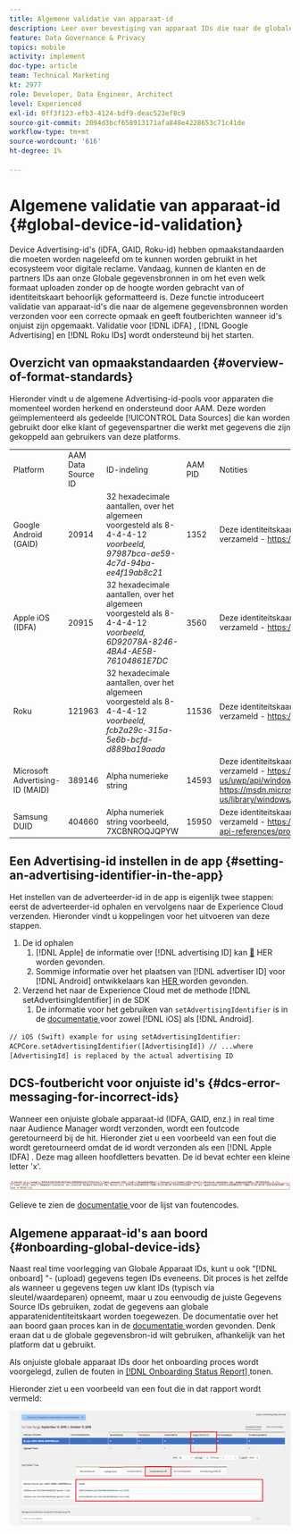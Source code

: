 ```yaml
---
title: Algemene validatie van apparaat-id
description: Leer over bevestiging van apparaat IDs die naar de globale gegevensbronnen voor juiste het formatteren wordt verzonden en over foutenmelding wanneer IDs verkeerd geformatteerd is.
feature: Data Governance & Privacy
topics: mobile
activity: implement
doc-type: article
team: Technical Marketing
kt: 2977
role: Developer, Data Engineer, Architect
level: Experienced
exl-id: 0ff3f123-efb3-4124-bdf9-deac523ef8c9
source-git-commit: 2094d3bcf658913171afa848e4228653c71c41de
workflow-type: tm+mt
source-wordcount: '616'
ht-degree: 1%

---
```


# Algemene validatie van apparaat-id {#global-device-id-validation}

Device Advertising-id&#39;s (iDFA, GAID, Roku-id) hebben opmaakstandaarden die moeten worden nageleefd om te kunnen worden gebruikt in het ecosysteem voor digitale reclame. Vandaag, kunnen de klanten en de partners IDs aan onze Globale gegevensbronnen in om het even welk formaat uploaden zonder op de hoogte worden gebracht van of identiteitskaart behoorlijk geformatteerd is. Deze functie introduceert validatie van apparaat-id&#39;s die naar de algemene gegevensbronnen worden verzonden voor een correcte opmaak en geeft foutberichten wanneer id&#39;s onjuist zijn opgemaakt. Validatie voor [!DNL iDFA] , [!DNL Google Advertising] en [!DNL Roku IDs] wordt ondersteund bij het starten.

## Overzicht van opmaakstandaarden {#overview-of-format-standards}

Hieronder vindt u de algemene Advertising-id-pools voor apparaten die momenteel worden herkend en ondersteund door AAM. Deze worden geïmplementeerd als gedeelde [!UICONTROL Data Sources] die kan worden gebruikt door elke klant of gegevenspartner die werkt met gegevens die zijn gekoppeld aan gebruikers van deze platforms.

<table>
  <tr>
   <td>Platform </td>
   <td>AAM Data Source ID </td>
   <td>ID-indeling </td>
   <td>AAM PID </td>
   <td>Notities </td>
  </tr>
  <tr>
   <td>Google Android (GAID)</td>
   <td>20914</td>
   <td>32 hexadecimale aantallen, over het algemeen voorgesteld als 8-4-4-4-12 <em> voorbeeld, 97987bca-ae59-4c7d-94ba-ee4f19ab8c21 <br/> </em> </td>
   <td>1352</td>
   <td>Deze identiteitskaart moet in een ruwe/onveranderd/onveranderd vormVerwijzing worden verzameld - <a href="https://play.google.com/about/monetization-ads/ads/ad-id/"> https://play.google.com/about/monetization-ads/ads/ad-id/ </a></td>
  </tr>
  <tr>
   <td>Apple iOS (IDFA)</td>
   <td>20915</td>
   <td>32 hexadecimale aantallen, over het algemeen voorgesteld als 8-4-4-4-12 <em> voorbeeld, 6D92078A-8246-4BA4-AE5B-76104861E7DC <br /> </em> </td>
   <td>3560</td>
   <td>Deze identiteitskaart moet in een ruwe/onveranderd/onveranderd vormVerwijzing worden verzameld - <a href="https://support.apple.com/en-us/HT205223"> https://support.apple.com/en-us/HT205223 </a></td>
  </tr>
  <tr>
   <td>Roku</td>
   <td>121963</td>
   <td>32 hexadecimale aantallen, over het algemeen voorgesteld als 8-4-4-4-12 <em> voorbeeld, </em> <em> fcb2a29c-315a-5e6b-bcfd-d889ba19aada </em></td>
   <td>11536</td>
   <td>Deze identiteitskaart moet in een ruwe/onveranderd/onveranderd vormVerwijzing worden verzameld - <a href="https://sdkdocs.roku.com/display/sdkdoc/Roku+Advertising+Framework"> https://sdkdocs.roku.com/display/sdkdoc/Roku+Advertising+Framework </a> </td>
  </tr>
  <tr>
   <td>Microsoft Advertising-ID (MAID)</td>
   <td>389146</td>
   <td>Alpha numerieke string</td>
   <td>14593</td>
   <td>Deze identiteitskaart moet in een onbewerkte/onveranderde vormverwijzing worden verzameld - <a href="https://docs.microsoft.com/en-us/uwp/api/windows.system.userprofile.advertisingmanager.advertisingid"> https://docs.microsoft.com/en-us/uwp/api/windows.system.userprofile.advertisingmanager.advertisingid </a><br/> <a href="https://msdn.microsoft.com/en-us/library/windows/apps/windows.system.userprofile.advertisingmanager.advertisingid.aspx"> https://msdn.microsoft.com/en-us/library/windows/apps/windows.system.userprofile.advertisingmanager.advertisingid.aspx </a></td>
  </tr>
  <tr>
   <td>Samsung DUID</td>
   <td>404660</td>
   <td>Alpha numeriek string voorbeeld, 7XCBNROQJQPYW</td>
   <td>15950</td>
   <td>Deze identiteitskaart moet in een ruwe/onveranderd/onveranderd vormVerwijzing worden verzameld - <a href="https://developer.samsung.com/tv/develop/api-references/samsung-product-api-references/productinfo-api"> https://developer.samsung.com/tv/develop/api-references/samsung-product-api-references/productinfo-api </a> </td>
  </tr>
</table>

## Een Advertising-id instellen in de app {#setting-an-advertising-identifier-in-the-app}

Het instellen van de adverteerder-id in de app is eigenlijk twee stappen: eerst de adverteerder-id ophalen en vervolgens naar de Experience Cloud verzenden. Hieronder vindt u koppelingen voor het uitvoeren van deze stappen.

1. De id ophalen
   1. [!DNL Apple] de informatie over [!DNL advertising ID] kan [&#128279;](https://developer.apple.com/documentation/adsupport/asidentifiermanager) HER worden gevonden.
   1. Sommige informatie over het plaatsen van [!DNL advertiser ID] voor [!DNL Android] ontwikkelaars kan [ HER ](http://android.cn-mirrors.com/google/play-services/id.html) worden gevonden.
1. Verzend het naar de Experience Cloud met de methode [!DNL setAdvertisingIdentifier] in de SDK
   1. De informatie voor het gebruiken van `setAdvertisingIdentifier` is in de [ documentatie ](https://aep-sdks.gitbook.io/docs/using-mobile-extensions/mobile-core/identity/identity-api-reference#set-an-advertising-identifier) voor zowel [!DNL iOS] als [!DNL Android].

`// iOS (Swift) example for using setAdvertisingIdentifier:`
`ACPCore.setAdvertisingIdentifier([AdvertisingId]) // ...where [AdvertisingId] is replaced by the actual advertising ID`

## DCS-foutbericht voor onjuiste id&#39;s  {#dcs-error-messaging-for-incorrect-ids}

Wanneer een onjuiste globale apparaat-id (IDFA, GAID, enz.) in real time naar Audience Manager wordt verzonden, wordt een foutcode geretourneerd bij de hit. Hieronder ziet u een voorbeeld van een fout die wordt geretourneerd omdat de id wordt verzonden als een [!DNL Apple IDFA] . Deze mag alleen hoofdletters bevatten. De id bevat echter een kleine letter &#39;x&#39;.

![ foutenbeeld ](assets/image_4_.png)

Gelieve te zien de [ documentatie ](https://experienceleague.adobe.com/docs/audience-manager/user-guide/api-and-sdk-code/dcs/dcs-api-reference/dcs-error-codes.html?lang=en#api-and-sdk-code) voor de lijst van foutencodes.

## Algemene apparaat-id&#39;s aan boord {#onboarding-global-device-ids}

Naast real time voorlegging van Globale Apparaat IDs, kunt u ook &quot;[!DNL onboard] &quot;- (upload) gegevens tegen IDs eveneens. Dit proces is het zelfde als wanneer u gegevens tegen uw klant IDs (typisch via sleutel/waardeparen) opneemt, maar u zou eenvoudig de juiste Gegevens Source IDs gebruiken, zodat de gegevens aan globale apparatenidentiteitskaart worden toegewezen. De documentatie over het aan boord gaan proces kan in de [ documentatie ](https://experienceleague.adobe.com/docs/audience-manager/user-guide/implementation-integration-guides/sending-audience-data/batch-data-transfer-process/batch-data-transfer-overview.html?lang=en#implementation-integration-guides) worden gevonden. Denk eraan dat u de globale gegevensbron-id wilt gebruiken, afhankelijk van het platform dat u gebruikt.

Als onjuiste globale apparaat IDs door het onboarding proces wordt voorgelegd, zullen de fouten in [[!DNL Onboarding Status Report] ](https://experienceleague.adobe.com/docs/audience-manager/user-guide/reporting/onboarding-status-report.html?lang=en#reporting) tonen.

Hieronder ziet u een voorbeeld van een fout die in dat rapport wordt vermeld:

![ foutenbeeld ](assets/image_5_.png)
